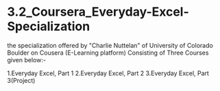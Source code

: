 # 3.2_Coursera_Everyday-Excel-Specialization
the specialization offered by "Charlie Nuttelan" of University of Colorado Boulder on Cousera (E-Learning platform) Consisting of Three Courses given below:-

1.Everyday Excel, Part 1
2.Everyday Excel, Part 2
3.Everyday Excel, Part 3(Project)
